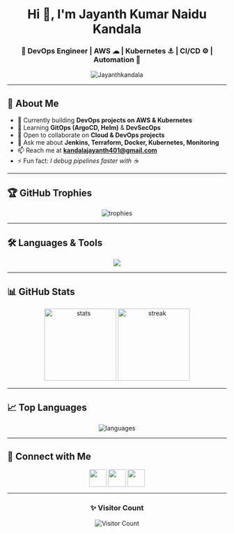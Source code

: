 <h1 align="center">Hi 👋, I'm Jayanth Kumar Naidu Kandala</h1>
<h3 align="center">🚀 DevOps Engineer | AWS ☁ | Kubernetes ⚓ | CI/CD ⚙️ | Automation 🤖</h3>

<p align="center">
  <img src="https://komarev.com/ghpvc/?username=Jayanthkandala&label=Profile%20views&color=0e75b6&style=flat" alt="Jayanthkandala" />
</p>

---

## 🌟 About Me
- 🔭 Currently building **DevOps projects on AWS & Kubernetes**  
- 🌱 Learning **GitOps (ArgoCD, Helm)** & **DevSecOps**  
- 👯 Open to collaborate on **Cloud & DevOps projects**  
- 💬 Ask me about **Jenkins, Terraform, Docker, Kubernetes, Monitoring**  
- 📫 Reach me at **[kandalajayanth401@gmail.com](mailto:kandalajayanth401@gmail.com)**  
- ⚡ Fun fact: *I debug pipelines faster with ☕*  

---

## 🏆 GitHub Trophies
<p align="center">
  <img src="https://github-profile-trophy.vercel.app/?username=Jayanthkandala&theme=radical&no-frame=true&margin-w=15&row=1&column=7" alt="trophies"/>
</p>

---

## 🛠️ Languages & Tools
<p align="center">
  <img src="https://skillicons.dev/icons?i=aws,jenkins,docker,kubernetes,terraform,ansible,github,git,linux,prometheus,grafana,py,bash" />
</p>

---

## 📊 GitHub Stats
<p align="center">
  <img src="https://github-readme-stats.vercel.app/api?username=Jayanthkandala&show_icons=true&theme=tokyonight" alt="stats" height="165"/>
  <img src="https://github-readme-streak-stats.herokuapp.com/?user=Jayanthkandala&theme=tokyonight" alt="streak" height="165"/>
</p>

---

## 📈 Top Languages
<p align="center">
  <img src="https://github-readme-stats.vercel.app/api/top-langs/?username=Jayanthkandala&layout=compact&theme=tokyonight" alt="languages"/>
</p>

---

## 🔗 Connect with Me
<p align="center">
<a href="https://linkedin.com/in/jayanth-kumar-naidu-kandala-3632a124a" target="blank"><img align="center" src="https://skillicons.dev/icons?i=linkedin" height="40" /></a>
<a href="mailto:kandalajayanth401@gmail.com" target="blank"><img align="center" src="https://skillicons.dev/icons?i=gmail" height="40" /></a>
<a href="https://github.com/Jayanthkandala" target="blank"><img align="center" src="https://skillicons.dev/icons?i=github" height="40" /></a>
</p>

---

<div align="center">

### ✨ Visitor Count
![Visitor Count](https://profile-counter.glitch.me/{Jayanthkandala}/count.svg)

</div>
